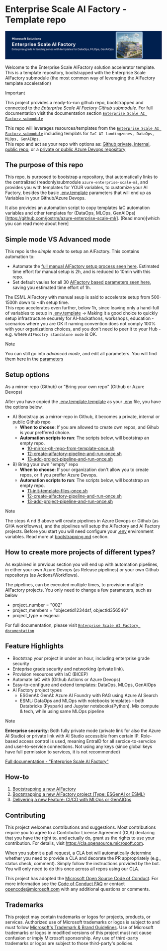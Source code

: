 # Enterprise Scale AI Factory - Template repo

![Header](documentation/images/header.png)

Welcome to the Enterprise Scale AIFactory solution accelerator template. <br>
This is a template repository, bootstrapped with the Enterprise Scale AIFactory submodule (the most common way of leveraging the AIFactory template acceleration)

> [!IMPORTANT]
>This project provides a ready-to-run github repo, bootstrapped and connected to the *Enterprise Scale AI Factory Github submodule*. For full documentation visit the documentation section [`Enterprise Scale AI Factory submodule`](https://github.com/jostrm/azure-enterprise-scale-ml/blob/main/documentation/readme.md)
>

This repo will leverages resources/templates from the [`Enterprise Scale AI Factory submodule`](https://github.>com/jostrm/azure-enterprise-scale-ml/) including templats for `IaC AI landingzones, DataOps, MLOps, GenAIOps`. <br>This repo and act as your repo with options as: [Github private, internal, public repo](https://resources.github.com/learn/pathways/administration-governance/essentials/manage-your-repository-visibility-rules-and-settings/), or a [private or public Azure Devops repository](https://learn.microsoft.com/en-us/azure/devops/organizations/projects/make-project-public?view=azure-devops)

## The purpose of this repo
This repo, is purposed to bootstrap a repository, that automatically links to the centralized (readonly)submodule `azure-enterprise-scale-ml`, and provides you with templates for YOUR variables, to customize your AI Factory, besides the basic [.env.template](./.env.template) parameters that will end up as Variables in your Github/Azure Devops.

It also provides an automation script to copy templates IaC automation variables and other templates for (DataOps, MLOps, GenAIOps)[https://github.com/jostrm/azure-enterprise-scale-ml/]. (Read more)[which you can read more about here]<br>

## Simple mode VS Advanced mode
This repo is the *simple mode* to setup an AIFactory. This contains automation to:
- Automate the [full manual AIFactory setup process seen here](https://github.com/jostrm/azure-enterprise-scale-ml/blob/main/documentation/v2/10-19/13-setup-aifactory.md). Estimated time effort for manual setup is 2h, and is reduced to 10min with this repo.
- Set default vaules for all 30 [AIFactory based parameters seen here](https://github.com/jostrm/azure-enterprise-scale-ml/blob/main/documentation/v2/10-19/13-parameters-ado.md), saving you estimated time effort of 1h.

The ESML AIFactory with manual seup is said to accelerate setup from 500-1500h down to ~4h setup time.<br>
This repo accelerates even further, below 1h, since leaving only a hand-full of variables to setup in [.env.template](./.env.template)
-> Making it a good choice to quickly setup infrastructure securely for AI-hackathons, workshops, education - scenarios where you are OK if naming convention does not comply 100% with your organizations choices, and you don't need to peer it to your Hub - e.g. where `AIFAcotry standalone mode` is OK.

> [!NOTE]
> You can still go into *advanced mode*, and edit all parameters. You will find them here in the [parameters](aifactory\parameters)
>

## Setup options
As a mirror-repo (Github) or "Bring your own repo" (Github or Azure Devops) <br>

After you have copied the  [.env.template.template](./.env.template-.template) as your [.env](./.env) file, you have the options below.

- A) Bootstrap as a mirror-repo in Github, it becomes a private, internal or public Github repo
    - **When to choose**: If you are allowed to create own repos, and Gihub is your preffered choice.
    - **Automation scripts to run**: The scripts below, will bootstrap an empty repo.
        - [10-mirror-gh-repo-from-template-once.sh](./10-mirror-gh-repo-from-template-once)
        - [12-create-aifactory-pipeline-and-run-once.sh](./12-create-aifactory-pipeline-and-run-once.sh)
        - [13-add-project-pipeline-and-run-once.sh](./13-add-project-pipeline-and-run-once.sh)
- B) Bring your own "empty" repo 
    - **When to choose**: If your organization don't allow you to create repos, or if you preffer Azure Devops.
    - **Automation scripts to run**: The scripts below, will bootstrap an empty repo.
        - [11-init-template-files-once.sh](./11-init-template-files-once.sh)
        - [12-create-aifactory-pipeline-and-run-once.sh](./12-create-aifactory-pipeline-and-run-once.sh)
        - [13-add-project-pipeline-and-run-once.sh](./13-add-project-pipeline-and-run-once.sh)

> [!NOTE]
>   
> The steps A nd B above will create pipelines in Azure Devops or Github (as GHA workflowws), and the pipelines will setup the AIFactory and AI Factory projects. Before you start you will need configure your [.env](./.env) environment variables. Read more at [bootstrapping.md](./documentation/bootstrapping.md) section.
>

## How to create more projects of different types? 
As explained in previous section you will end up with automation pipelines, in either your own Azure Devops (as Release pipelines) or your own Github repositorys (as Actions/Workflows).

The pipelines, can be executed multiple times, to provision multiple AIFactory projects. 
You only need to change a few parameters, such as below
- project_number = "002"
- project_members = "objecetid1234dsf, objectId356546"
- project_type = esgenai

For full documentation, please visit [`Enterprise Scale AI Factory documentation`](https://github.com/jostrm/azure-enterprise-scale-ml/blob/main/documentation/readme.md)
## Feature Highlights

- Bootstrap your project in under an hour, including enterprise grade security
- Enteprise grade security and networking (private link).
- Provision resources with IaC (BICEP)
- Automate IaC with (Github Actions or Azure Devops)
- Easy-to-configure and extend templates: DataOps, MLOps, GenAIOps
- AI Factory project types
    - ESGenAI: GenAI: Azure AI Foundry with RAG using Azure AI Search
    - ESML: DataOps and MLOps with notebooks templates - both Databricks (Pyspark) and Jupyter notebooks(Python). Mix compute & tech, while using same MLOps pipeline

> [!NOTE]
>**Enterprise secrurity**: Both fully private mode (private link for also the Azure AI Studio) or private link with AI Studio accessible from certain IP. Role-based access control is used, meaning EntraID for all sercice-to-servcice and user-to-service connections. Not using any keys (since global keys have full permission to services, it is not recommended)
>

[Full documentation -  "Enterprise Scale AI Factory"](https://github.com/jostrm/azure-enterprise-scale-ml/blob/main/documentation/readme.md)

## How-to

1. [Bootstrapping a new AIFactory](documentation/bootstrapping.md)
2. [Bootstrapping a new AIFactory project (Type: ESGenAI or ESML)](documentation/bootstrapping.md)
3. [Delivering a new Feature: CI/CD with MLOps or GenAIOps](documentation/delivering_new_feature.md)

## Contributing

This project welcomes contributions and suggestions.  Most contributions require you to agree to a
Contributor License Agreement (CLA) declaring that you have the right to, and actually do, grant us
the rights to use your contribution. For details, visit https://cla.opensource.microsoft.com.

When you submit a pull request, a CLA bot will automatically determine whether you need to provide
a CLA and decorate the PR appropriately (e.g., status check, comment). Simply follow the instructions
provided by the bot. You will only need to do this once across all repos using our CLA.

This project has adopted the [Microsoft Open Source Code of Conduct](https://opensource.microsoft.com/codeofconduct/).
For more information see the [Code of Conduct FAQ](https://opensource.microsoft.com/codeofconduct/faq/) or
contact [opencode@microsoft.com](mailto:opencode@microsoft.com) with any additional questions or comments.

## Trademarks

This project may contain trademarks or logos for projects, products, or services. Authorized use of Microsoft 
trademarks or logos is subject to and must follow 
[Microsoft's Trademark & Brand Guidelines](https://www.microsoft.com/en-us/legal/intellectualproperty/trademarks/usage/general).
Use of Microsoft trademarks or logos in modified versions of this project must not cause confusion or imply Microsoft sponsorship.
Any use of third-party trademarks or logos are subject to those third-party's policies.
